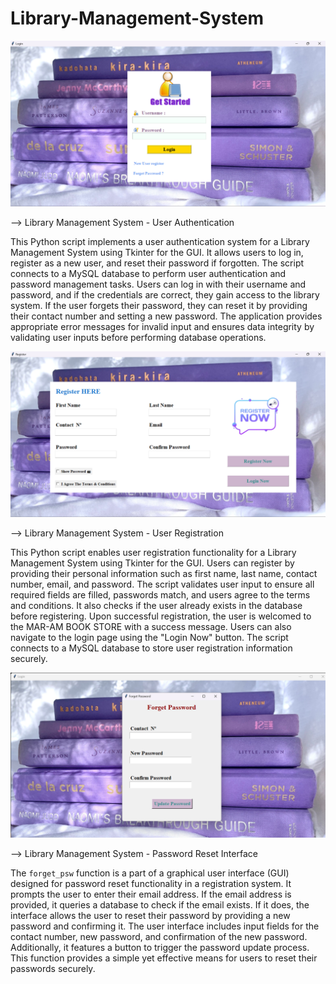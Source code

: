 # Library-Management-System
<img src="User-Authentication.png">

-->  Library Management System - User Authentication

This Python script implements a user authentication system for a Library Management System using Tkinter for the GUI. It allows users to log in, register as a new user, and reset their password if forgotten. The script connects to a MySQL database to perform user authentication and password management tasks. Users can log in with their username and password, and if the credentials are correct, they gain access to the library system. If the user forgets their password, they can reset it by providing their contact number and setting a new password. The application provides appropriate error messages for invalid input and ensures data integrity by validating user inputs before performing database operations.

<img src="New-Register.png">

--> Library Management System - User Registration

This Python script enables user registration functionality for a Library Management System using Tkinter for the GUI. Users can register by providing their personal information such as first name, last name, contact number, email, and password. The script validates user input to ensure all required fields are filled, passwords match, and users agree to the terms and conditions. It also checks if the user already exists in the database before registering. Upon successful registration, the user is welcomed to the MAR-AM BOOK STORE with a success message. Users can also navigate to the login page using the "Login Now" button. The script connects to a MySQL database to store user registration information securely.


<img src="forget-password.png">

--> Library Management System - Password Reset Interface 

The `forget_psw` function is a part of a graphical user interface (GUI) designed for password reset functionality in a registration system. It prompts the user to enter their email address. If the email address is provided, it queries a database to check if the email exists. If it does, the interface allows the user to reset their password by providing a new password and confirming it. The user interface includes input fields for the contact number, new password, and confirmation of the new password. Additionally, it features a button to trigger the password update process. This function provides a simple yet effective means for users to reset their passwords securely.
